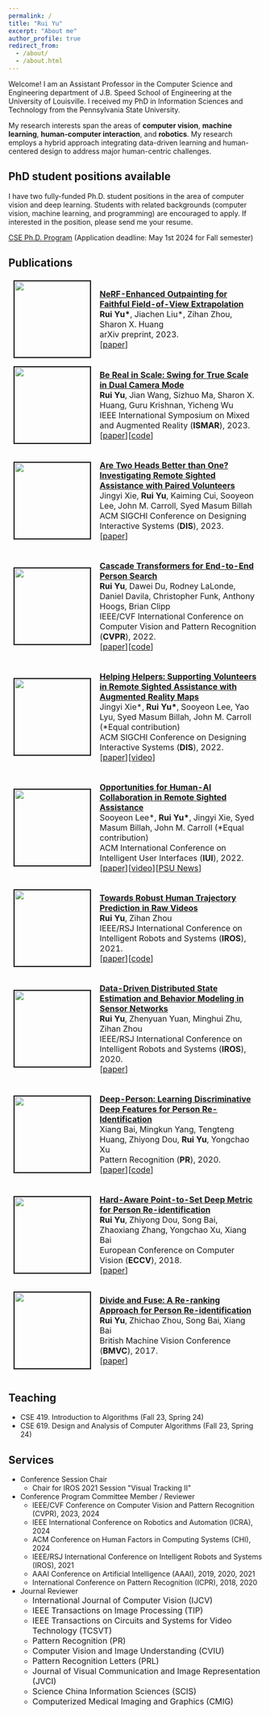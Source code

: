```yaml
---
permalink: /
title: "Rui Yu"
excerpt: "About me"
author_profile: true
redirect_from: 
  - /about/
  - /about.html
---
```

Welcome! I am an Assistant Professor in the Computer Science and Engineering department of J.B. Speed School of Engineering at the University of Louisville. I received my PhD in Information Sciences and Technology from the Pennsylvania State University.

My research interests span the areas of **computer vision**, **machine learning**, **human-computer interaction**, and **robotics**. My research employs a hybrid approach integrating data-driven learning and human-centered design to address major human-centric challenges.

## PhD student positions available

I have two fully-funded Ph.D. student positions in the area of computer vision and deep learning. Students with related backgrounds (computer vision, machine learning, and programming) are encouraged to apply. If interested in the position, please send me your resume.

[CSE Ph.D. Program](https://catalog.louisville.edu/graduate/programs-study/doctor-philosophy-computer-science-engineering/#admissiontext)
(Application deadline: May 1st 2024 for Fall semester)

## Publications

<table style="border: 1px solid transparent">
		<tr style="border: 1px solid transparent">
			<td style="border: 1px solid transparent" height="112" width='150' align="left"><img border="2" src="https://ruiyu0.github.io/images/neo.png" width="150"></td>
			<td height="112" style="border: 1px solid transparent">
			  <p style="text-indent: 0em">
				<a href="https://arxiv.org/pdf/2309.13240.pdf"> <b>NeRF-Enhanced Outpainting for Faithful Field-of-View Extrapolation</b> </a> <br>
				<b>Rui Yu*</b>, Jiachen Liu*, Zihan Zhou, Sharon X. Huang<br>
				arXiv preprint, 2023.<br>
				[<a href="https://arxiv.org/pdf/2309.13240.pdf">paper</a>]
			  </p>
			</td>
		</tr>
		<tr style="border: 1px solid transparent">
			<td style="border: 1px solid transparent" height="112" width='150' align="left"><img border="2" src="https://ruiyu0.github.io/images/ismar23(1).png" width="150"></td>
			<td height="112" style="border: 1px solid transparent">
			  <p style="text-indent: 0em">
				<a href="https://jianwang-cmu.github.io/23realScale/Swing_for_True_Scale__ISMAR_2023_.pdf"> <b>Be Real in Scale: Swing for True Scale in Dual Camera Mode</b> </a> <br>
				<b>Rui Yu</b>, Jian Wang, Sizhuo Ma, Sharon X. Huang, Guru Krishnan, Yicheng Wu<br>
				IEEE International Symposium on Mixed and Augmented Reality (<b>ISMAR</b>), 2023.<br>
				[<a href="https://jianwang-cmu.github.io/23realScale/Swing_for_True_Scale__ISMAR_2023_.pdf">paper</a>][<a href="https://github.com/ruiyu0/Swing-for-True-Scale">code</a>]
			  </p>
			</td>
		</tr>
		<tr style="border: 1px solid transparent">
			<td style="border: 1px solid transparent" height="112" width='150' align="left"><img border="2" src="https://ruiyu0.github.io/images/dis23.png" width="150"></td>
			<td height="112" style="border: 1px solid transparent">
			  <p style="text-indent: 0em">
				<a href="https://dl.acm.org/doi/10.1145/3563657.3596019"> <b>Are Two Heads Better than One? Investigating Remote Sighted Assistance with Paired Volunteers</b> </a> <br>
				Jingyi Xie, <b>Rui Yu</b>, Kaiming Cui, Sooyeon Lee, John M. Carroll, Syed Masum Billah<br>
				ACM SIGCHI Conference on Designing Interactive Systems (<b>DIS</b>), 2023.<br>
				[<a href="https://dl.acm.org/doi/10.1145/3563657.3596019">paper</a>]
			  </p>
		  	</td>
		</tr>
		<tr style="border: 1px solid transparent">
			<td style="border: 1px solid transparent" height="112" width='150' align="left"><img border="2" src="https://ruiyu0.github.io/images/coat.png" width="150"></td>
			<td height="112" style="border: 1px solid transparent">
			  <p style="text-indent: 0em">
				<a href="https://arxiv.org/pdf/2203.09642"> <b>Cascade Transformers for End-to-End Person Search</b> </a> <br>
				<b>Rui Yu</b>, Dawei Du, Rodney LaLonde, Daniel Davila, Christopher Funk, Anthony Hoogs, Brian Clipp<br>
				IEEE/CVF International Conference on Computer Vision and Pattern Recognition (<b>CVPR</b>), 2022.<br>
				[<a href="https://arxiv.org/pdf/2203.09642">paper</a>][<a href="https://github.com/Kitware/COAT">code</a>]
			  </p>
			</td>
		</tr>
		<tr style="border: 1px solid transparent">
			<td style="border: 1px solid transparent" height="112" width='150' align="left"><img border="2" src="https://ruiyu0.github.io/images/dis22.png" width="150"></td>
			<td height="112" style="border: 1px solid transparent">
			  <p style="text-indent: 0em">
				<a href="https://dl.acm.org/doi/10.1145/3532106.3533560"> <b>Helping Helpers: Supporting Volunteers in Remote Sighted Assistance with Augmented Reality Maps</b> </a> <br>
				Jingyi Xie*, <b>Rui Yu*</b>, Sooyeon Lee, Yao Lyu, Syed Masum Billah, John M. Carroll (*Equal contribution)<br>
				ACM SIGCHI Conference on Designing Interactive Systems (<b>DIS</b>), 2022.<br>
				[<a href="https://dl.acm.org/doi/10.1145/3532106.3533560">paper</a>][<a href="https://www.youtube.com/watch?v=A6NyAfch9X8">video</a>]
			  </p>
		  	</td>
		</tr>
		<tr style="border: 1px solid transparent">
			<td style="border: 1px solid transparent" height="112" width='150' align="left"><img border="2" src="https://ruiyu0.github.io/images/iui22.jpg" width="150"></td>
			<td height="112" style="border: 1px solid transparent">
			  <p style="text-indent: 0em">
				<a href="https://dl.acm.org/doi/10.1145/3490099.3511113"> <b>Opportunities for Human-AI Collaboration in Remote Sighted Assistance</b> </a> <br>
				Sooyeon Lee*, <b>Rui Yu*</b>, Jingyi Xie, Syed Masum Billah, John M. Carroll (*Equal contribution)<br>
				ACM International Conference on Intelligent User Interfaces (<b>IUI</b>), 2022.<br>
				[<a href="https://dl.acm.org/doi/10.1145/3490099.3511113">paper</a>][<a href="https://www.youtube.com/watch?v=wIa5zvGP2BM">video</a>][<a href="https://www.psu.edu/news/information-sciences-and-technology/story/tech-designed-aid-visually-impaired-could-benefit-human">PSU News</a>]
			  </p>
		  	</td>
		</tr>
		<tr style="border: 1px solid transparent">
			<td style="border: 1px solid transparent" height="112" width='150' align="left"><img border="2" src="https://ruiyu0.github.io/images/iros21.png" width="150"></td>
			<td height="112" style="border: 1px solid transparent">
			  <p style="text-indent: 0em">
				<a href="https://arxiv.org/pdf/2108.08259.pdf"> <b>Towards Robust Human Trajectory Prediction in Raw Videos</b> </a> <br>
				<b>Rui Yu</b>, Zihan Zhou<br>
				IEEE/RSJ International Conference on Intelligent Robots and Systems (<b>IROS</b>), 2021.<br>
				[<a href="https://arxiv.org/pdf/2108.08259.pdf">paper</a>][<a href="https://github.com/rui-yu-public/Retracking-by-Prediction">code</a>]
			  </p>
		  	</td>
		</tr>
		<tr style="border: 1px solid transparent">
			<td style="border: 1px solid transparent" height="112" width='150' align="left"><img border="2" src="https://ruiyu0.github.io/images/iros20.png" width="150"></td>
			<td height="112" style="border: 1px solid transparent">
			  <p style="text-indent: 0em">
				<a href="https://arxiv.org/pdf/2009.10827.pdf"> <b>Data-Driven Distributed State Estimation and Behavior Modeling in Sensor Networks</b> </a> <br>
				<b>Rui Yu</b>, Zhenyuan Yuan, Minghui Zhu, Zihan Zhou<br>
				IEEE/RSJ International Conference on Intelligent Robots and Systems (<b>IROS</b>), 2020.<br>
				[<a href="https://arxiv.org/pdf/2009.10827.pdf">paper</a>]
			  </p>
		  	</td>
		</tr>
		<tr style="border: 1px solid transparent">
			<td style="border: 1px solid transparent" height="112" width='150' align="left"><img border="2" src="https://ruiyu0.github.io/images/deep-person.jpg" width="150"></td>
			<td height="112" style="border: 1px solid transparent">
			  <p style="text-indent: 0em">
				<a href="https://arxiv.org/pdf/1711.10658"> <b>Deep-Person: Learning Discriminative Deep Features for Person Re-Identification</b> </a> <br>
				Xiang Bai, Mingkun Yang, Tengteng Huang, Zhiyong Dou, <b>Rui Yu</b>, Yongchao Xu<br>
				Pattern Recognition (<b>PR</b>), 2020.<br>
				[<a href="https://arxiv.org/pdf/1711.10658">paper</a>][<a href="https://github.com/zydou/Deep-Person">code</a>]
			  </p>
		  	</td>
		</tr>
		<tr style="border: 1px solid transparent">
			<td style="border: 1px solid transparent" height="112" width='150' align="left"><img border="2" src="https://ruiyu0.github.io/images/eccv18.jpg" width="150"></td>
			<td height="112" style="border: 1px solid transparent">
			  <p style="text-indent: 0em">
				<a href="https://arxiv.org/pdf/1807.11206"> <b>Hard-Aware Point-to-Set Deep Metric for Person Re-identification</b> </a> <br>
				<b>Rui Yu</b>, Zhiyong Dou, Song Bai, Zhaoxiang Zhang, Yongchao Xu, Xiang Bai<br>
				European Conference on Computer Vision (<b>ECCV</b>), 2018.<br>
				[<a href="https://arxiv.org/pdf/1807.11206">paper</a>]
			  </p>
		  	</td>
		</tr>
		<tr style="border: 1px solid transparent">
			<td style="border: 1px solid transparent" height="112" width='150' align="left"><img border="2" src="https://ruiyu0.github.io/images/bmvc17.jpg" width="150"></td>
			<td height="112" style="border: 1px solid transparent">
			  <p style="text-indent: 0em">
				<a href="https://arxiv.org/pdf/1708.04169"> <b>Divide and Fuse: A Re-ranking Approach for Person Re-identification</b> </a> <br>
				<b>Rui Yu</b>, Zhichao Zhou, Song Bai, Xiang Bai<br>
				British Machine Vision Conference (<b>BMVC</b>), 2017.<br>
				[<a href="https://arxiv.org/pdf/1708.04169">paper</a>]
			  </p>
		  	</td>
		</tr>
</table>

## Teaching

* CSE 419. Introduction to Algorithms (Fall 23, Spring 24)
* CSE 619. Design and Analysis of Computer Algorithms (Fall 23, Spring 24)

## Services

* Conference Session Chair
  * Chair for IROS 2021 Session "Visual Tracking II"
* Conference Program Committee Member / Reviewer
  * IEEE/CVF Conference on Computer Vision and Pattern Recognition (CVPR), 2023, 2024
  * IEEE International Conference on Robotics and Automation (ICRA), 2024
  * ACM Conference on Human Factors in Computing Systems (CHI), 2024
  * IEEE/RSJ International Conference on Intelligent Robots and Systems (IROS), 2021
  * AAAI Conference on Artificial Intelligence (AAAI), 2019, 2020, 2021
  * International Conference on Pattern Recognition (ICPR), 2018, 2020
* Journal Reviewer
  * <span style="font-size:16px;">International Journal of Computer Vision (IJCV)</span>
  * <span style="font-size:16px;">IEEE Transactions on Image Processing (TIP)</span>
  * <span style="font-size:16px;">IEEE Transactions on Circuits and Systems for Video Technology (TCSVT)</span>
  * <span style="font-size:16px;">Pattern Recognition (PR)</span>
  * <span style="font-size:16px;">Computer Vision and Image Understanding (CVIU)</span>
  * <span style="font-size:16px;">Pattern Recognition Letters (PRL)</span>
  * <span style="font-size:16px;">Journal of Visual Communication and Image Representation (JVCI)</span>
  * <span style="font-size:16px;">Science China Information Sciences (SCIS)</span>
  * <span style="font-size:16px;">Computerized Medical Imaging and Graphics (CMIG)</span>